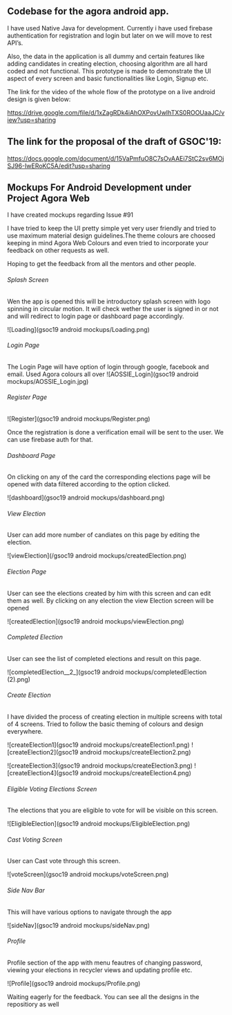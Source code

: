## Codebase for the agora android app.

I have used Native Java for development.
Currently i have used firebase authentication for registration and login but later on we will move to rest API’s. 

Also, the data in the application is all dummy and certain features like adding candidates in creating election, choosing algorithm are all hard coded and not functional. This prototype is made to demonstrate the UI aspect of every screen and basic functionalities like Login, Signup etc.

The link for the video of the whole flow of the prototype on a live android design is given below:

https://drive.google.com/file/d/1xZagRDk4iAhOXPovUwIhTXS0ROOUaaJC/view?usp=sharing


## The link for the proposal of the draft of GSOC'19:

https://docs.google.com/document/d/15VaPmfuO8C7sOvAAEi7StC2sv6MOjSJ96-IwERoKC5A/edit?usp=sharing


## Mockups For Android Development under Project Agora Web
I have created mockups regarding Issue #91


I have tried to keep the UI pretty simple yet very user friendly and tried to use maximum material design guidelines.The theme colours are choosed keeping in mind Agora Web Colours and even tried to incorporate your feedback on other requests as well.


Hoping to get the feedback from all the mentors and other people.


###### Splash Screen

Wen the app is opened this will be introductory splash screen with logo spinning in circular motion. It will check wether the user is signed in or not and will redirect to login page or dashboard page accordingly.

![Loading](gsoc19 android mockups/Loading.png)


###### Login Page

The Login Page will have option of login through google, facebook and email. Used Agora colours all over
![AOSSIE_Login](gsoc19 android mockups/AOSSIE_Login.jpg)

###### Register Page

![Register](gsoc19 android mockups/Register.png)

Once the registration is done a verification email will be sent to the user. We can use firebase auth for that.

###### Dashboard Page

On clicking on any of the card the corresponding elections page will be opened with data filtered according to the option clicked.

![dashboard](gsoc19 android mockups/dashboard.png)


###### View Election 

User can add more number of candiates on this page by editing the election. 

![viewElection](/gsoc19 android mockups/createdElection.png)


###### Election Page

User can see the elections created by him with this screen and can edit them as well. By clicking on any election the view Election screen will be opened

![createdElection](gsoc19 android mockups/viewElection.png)


###### Completed Election

User can see the list of completed elections and result on this page.

![completedElection__2_](gsoc19 android mockups/completedElection (2).png)

###### Create Election

I have divided the process of creating election in multiple screens with total of 4 screens. Tried to follow the basic theming of colours and design everywhere.

![createElection1](gsoc19 android mockups/createElection1.png)    ![createElection2](gsoc19 android mockups/createElection2.png)

![createElection3](gsoc19 android mockups/createElection3.png)    ![createElection4](gsoc19 android mockups/createElection4.png)

###### Eligible Voting Elections Screen

The elections that you are eligible to vote for will be visible on this screen.

![EligibleElection](gsoc19 android mockups/EligibleElection.png)

###### Cast Voting Screen

User can Cast vote through this screen.

![voteScreen](gsoc19 android mockups/voteScreen.png)

###### Side Nav Bar

This will have various options to navigate through the app

![sideNav](gsoc19 android mockups/sideNav.png)

###### Profile

Profile section of the app with menu feautres of changing password, viewing your elections in recycler views and updating profile etc.

![Profile](gsoc19 android mockups/Profile.png)


Waiting eagerly for the feedback. You can see all the designs in the repositiory as well